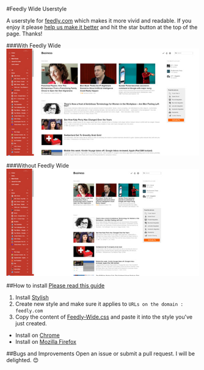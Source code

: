 #Feedly Wide Userstyle

A userstyle for [feedly.com](http://feedly.com/) which makes it more vivid and readable. If you enjoy it please [help us make it better](https://github.com/LubomirGeorgiev/FeedlyWide/issues) and hit the star button at the top of the page. Thanks!

###With Feedly Wide
![With Feedly Wide](images/with.jpg)

###Without Feedly Wide
![Without Feedly Wide](images/without.jpg)

##How to install
[Please read this guide](https://userstyles.org/help/stylish)

1. Install [Stylish](https://userstyles.org/)
2. Create new style and make sure it applies to `URLs on the domain : feedly.com`
3. Copy the content of [Feedly-Wide.css](Feedly-Wide.css) and paste it into the style you've just created.

 - Install on [Chrome](https://chrome.google.com/webstore/detail/stylish/fjnbnpbmkenffdnngjfgmeleoegfcffe?hl=en) 
 - Install on [Mozilla Firefox](https://addons.mozilla.org/en-US/firefox/addon/stylish/)
 
##Bugs and Improvements
Open an issue or submit a pull request. I will be delighted. :blush:
